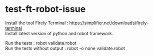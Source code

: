 # test-ft-robot-issue

Install the tool Firely Terminal : https://simplifier.net/downloads/firely-terminal <br>
Install latest version of python and robot framework.

Run the tests : robot validate.robot <br>
Run the tests without output : robot -o none validate.robot
